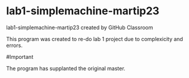 # lab1-simplemachine-martip23
lab1-simplemachine-martip23 created by GitHub Classroom

This program was created to re-do lab 1 project due to complexicity and errors.

#Important

The program has supplanted the original master. 
